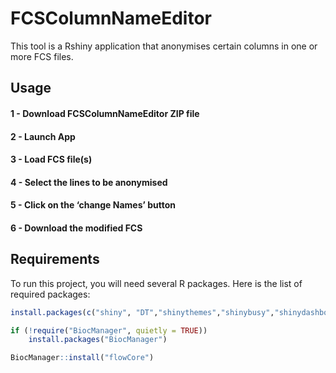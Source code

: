 # FCSColumnNameEditor
This tool is a Rshiny application that anonymises certain columns in one or more FCS files.

   ## Usage


#### 1 - Download FCSColumnNameEditor ZIP file
#### 2 - Launch App
#### 3 - Load FCS file(s)
#### 4 - Select the lines to be anonymised
#### 5 - Click on the ‘change Names’ button
#### 6 - Download the modified FCS


## Requirements

To run this project, you will need several R packages. Here is the list of required packages:

```R
install.packages(c("shiny", "DT","shinythemes","shinybusy","shinydashboard","shinyjs"))
```

```R
if (!require("BiocManager", quietly = TRUE))
    install.packages("BiocManager")

BiocManager::install("flowCore")
```
